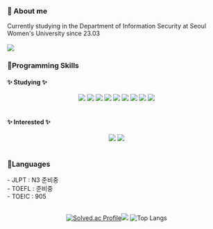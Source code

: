 <h3>🥺 About me </h3> 
<div>
Currently studying in the Department of Information Security at Seoul Women's University since 23.03
</div>

<br>

<div>
  <!--블로그-->
  <a href="https://vien-coding.tistory.com">
    <img src="https://img.shields.io/badge/tistory-000000?style=for-the-badge&logo=velog&logoColor=white" /></a>
</div>

 

<h3>📍Programming Skills </h3>
<h4>✨ Studying ✨</h4>
<div align= "center">
  <img src="https://img.shields.io/badge/C-A8B9CC?style=for-the-badge&logo=C&logoColor=white">
  <img src="https://img.shields.io/badge/C++-00599C?style=for-the-badge&logo=C%2B%2B&logoColor=white">
  <img src="https://img.shields.io/badge/Linux-FCC624?style=for-the-badge&logo=Linux&logoColor=white">
    <img src="https://img.shields.io/badge/Java-007396?style=for-the-badge&logo=Java&logoColor=white">
  <img src="https://img.shields.io/badge/Android-3DDC84?style=for-the-badge&logo=Android&logoColor=white">
  <img src="https://img.shields.io/badge/Python-3776AB?style=for-the-badge&logo=Python&logoColor=white">
  <img src="https://img.shields.io/badge/HTML5-E34F26?style=for-the-badge&logo=HTML5&logoColor=white">
  <img src="https://img.shields.io/badge/CSS3-1572B6?style=for-the-badge&logo=CSS3&logoColor=white">
  <img src="https://img.shields.io/badge/Javascript-F7DF1E?style=for-the-badge&logo=Javascript&logoColor=white">
</div>

    
<br>

<h4>✨ Interested ✨</h4>
<div align= "center">
  <img src="https://img.shields.io/badge/React-61DAFB?style=for-the-badge&logo=React&logoColor=white">
  <img src="https://img.shields.io/badge/Swift-F05138?style=for-the-badge&logo=Swift&logoColor=white">
</div>


<br>

<div>
  <h3>📍Languages </h3>
    - JLPT : N3 준비중
     <br>
    - TOEFL : 준비중
    <br>
    - TOEIC : 905
</div>

<br>

<div align="center">

  [![Solved.ac Profile](http://mazassumnida.wtf/api/v2/generate_badge?boj=vien)](https://solved.ac/vien/)<img src="http://mazandi.herokuapp.com/api?handle=vien&theme=dark"/>
![Top Langs](https://github-readme-stats.vercel.app/api/top-langs/?username=codenameVien&&hide_progress=true)

</div>




<br>
